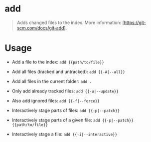 # add

> Adds changed files to the index.
> More information: [https://git-scm.com/docs/git-add].

# Usage

- Add a file to the index:
    `add {{path/to/file}}`

- Add all files (tracked and untracked):
    `add {{-A|--all}}`

- Add all files in the current folder:
    `add .`

- Only add already tracked files:
    `add {{-u|--update}}`

- Also add ignored files:
    `add {{-f|--force}}`

- Interactively stage parts of files:
    `add {{-p|--patch}}`

- Interactively stage parts of a given file:
    `add {{-p|--patch}} {{path/to/file}}`

- Interactively stage a file:
    `add {{-i|--interactive}}`